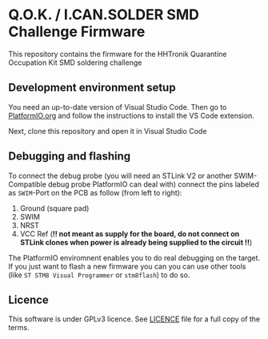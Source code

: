 Q.O.K. / I.CAN.SOLDER SMD Challenge Firmware
============================================

This repository contains the firmware for the HHTronik Quarantine Occupation Kit SMD soldering challenge

Development environment setup
-----------------------------

You need an up-to-date version of Visual Studio Code. Then go to [PlatformIO.org](https://platformio.org/) and follow the instructions to install the VS Code extension.

Next, clone this repository and open it in Visual Studio Code

Debugging and flashing
----------------------

To connect the debug probe (you will need an STLink V2 or another SWIM-Compatible debug probe PlatformIO can deal with) connect the pins labeled as `SWIM`-Port on the PCB as follow (from left to right):

1. Ground (square pad)
2. SWIM
3. NRST
4. VCC Ref (**!! not meant as supply for the board, do not connect on STLink clones when power is already being supplied to the circuit !!**)

The PlatformIO enviromnent enables you to do real debugging on the target. If you just want to flash a new firmware you can you can use other tools (like `ST STM8 Visual Programmer` or `stm8flash`) to do so.

Licence
-------

This software is under GPLv3 licence. See [LICENCE](./LICENCE) file for a full copy of the terms.

